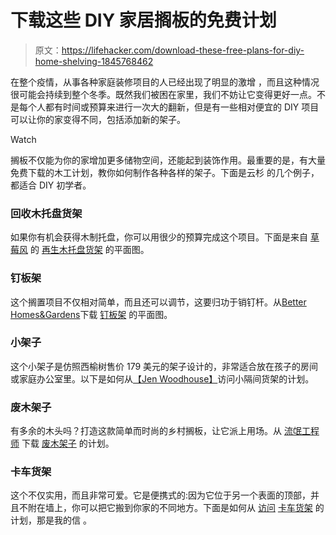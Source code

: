 # 下载这些 DIY 家居搁板的免费计划

> 原文：<https://lifehacker.com/download-these-free-plans-for-diy-home-shelving-1845768462>

在整个疫情，从事各种家庭装修项目的人已经出现了明显的激增 ，而且这种情况很可能会持续到整个冬季。既然我们被困在家里，我们不妨让它变得更好一点。不是每个人都有时间或预算来进行一次大的翻新，但是有一些相对便宜的 DIY 项目可以让你的家变得不同，包括添加新的架子。

Watch

搁板不仅能为你的家增加更多储物空间，还能起到装饰作用。最重要的是，有大量免费下载的木工计划，教你如何制作各种各样的架子。下面是云杉 的几个例子，都适合 DIY 初学者。

### 回收木托盘货架

如果你有机会获得木制托盘，你可以用很少的预算完成这个项目。下面是来自 [草莓风](http://strawberry-chic.blogspot.com/) 的 [再生木托盘货架](http://strawberry-chic.blogspot.com/2011/04/wood-pallet-shelving.html) 的平面图。

### 钉板架

这个搁置项目不仅相对简单，而且还可以调节，这要归功于销钉杆。从[Better Homes&Gardens](https://www.bhg.com/)下载 [钉板架](https://www.bhg.com/decorating/storage/projects/diy-pegboard-storage-projects/) 的平面图。

### 小架子

这个小架子是仿照西榆树售价 179 美元的架子设计的，非常适合放在孩子的房间或家庭办公室里。以下是如何从[【Jen Woodhouse】](https://jenwoodhouse.com/)访问小隔间货架的计划。

### 废木架子

有多余的木头吗？打造这款简单而时尚的乡村搁板，让它派上用场。从 [流氓工程师](https://rogueengineer.com/) 下载 [废木架子](https://rogueengineer.com/diy-scrap-wood-shelf/) 的计划。

### 卡车货架

这个不仅实用，而且非常可爱。它是便携式的:因为它位于另一个表面的顶部，并且不附在墙上，你可以把它搬到你家的不同地方。下面是如何从 [访问](http://thatsmyletter.blogspot.com/2015/12/diy-truck-shelf.html) [卡车货架](https://www.ana-white.com/woodworking-projects/truck-shelf-or-desk-organizer) 的计划，那是我的信 。